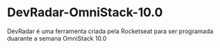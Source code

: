 # DevRadar-OmniStack-10.0
DevRadar é uma ferramenta criada pela Rocketseat para ser programada duarante a semana OmniStack 10.0
